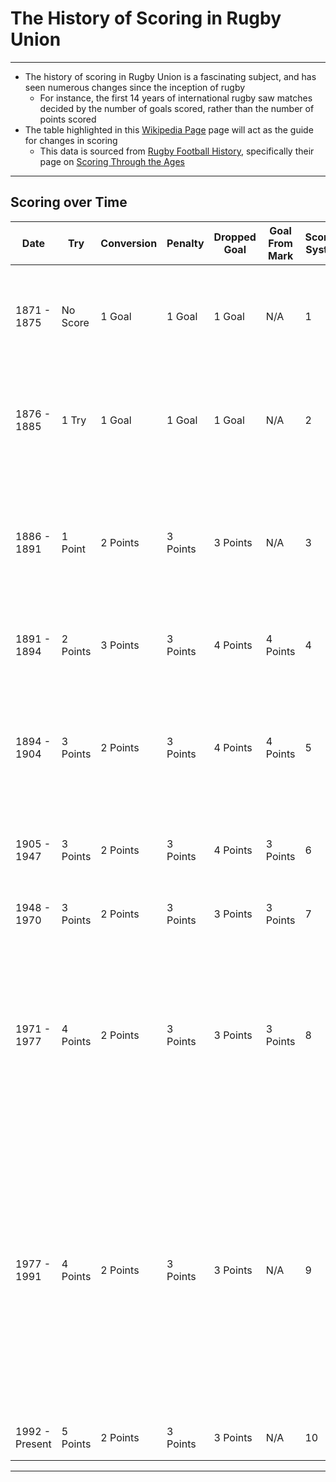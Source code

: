 # The History of Scoring in Rugby Union
-----
- The history of scoring in Rugby Union is a fascinating subject, and has seen numerous changes since the inception of rugby
    - For instance, the first 14 years of international rugby saw matches decided by the number of goals scored, rather than the number of points scored
- The table highlighted in this [Wikipedia Page](https://en.wikipedia.org/wiki/History_of_rugby_union#Scoring) page will act as the guide for changes in scoring
    - This data is sourced from [Rugby Football History](https://www.rugbyfootballhistory.com/), specifically their page on [Scoring Through the Ages](https://www.rugbyfootballhistory.com/scoring.htm)
-----
## Scoring over Time
| Date | Try | Conversion | Penalty | Dropped Goal | Goal From Mark | Scoring System | Notes | Date Range |
| ----------- | ----------- | ----------- | ----------- | ----------- | ----------- | ----------- | ----------- | ----------- |
| 1871 - 1875 | No Score | 1 Goal | 1 Goal | 1 Goal | N/A | 1 | Matches decided by a majority of Goals. A Try was required to score a conversion-goal | `matchDate <= '1875-12-31'` |
| 1876 - 1885 | 1 Try | 1 Goal | 1 Goal | 1 Goal | N/A | 2 | Like above, but if number of Goals were equal, the number of Tries was used as a tie-breaker | `matchDate between '1876-01-01' & '1885-12-31'` |
| 1886 - 1891 | 1 Point | 2 Points | 3 Points | 3 Points | N/A | 3 | All Tests played in 1891 were played as a part of the [1891 Home Nations Championship](https://en.wikipedia.org/wiki/1891_Home_Nations_Championship#Scoring_system), which used Scoring System 3 | `matchDate between '1886-01-01' & '1891-12-31'` |
| 1891 - 1894 | 2 Points | 3 Points | 3 Points | 4 Points | 4 Points | 4 | | `matchDate between '1892-01-01' & '1893-12-31'` |
| 1894 - 1904 | 3 Points | 2 Points | 3 Points | 4 Points | 4 Points | 5 | All Tests played in 1894 were played as a part of the [1894 Home Nations Championship](https://en.wikipedia.org/wiki/1894_Home_Nations_Championship#Scoring_system), which used Scoring System 5 | `matchDate between '1894-01-01' & '1904-12-31'` |
| 1905 - 1947 | 3 Points | 2 Points | 3 Points | 4 Points | 3 Points | 6 | | `matchDate between '1905-01-01' & '1947-12-31'` |
| 1948 - 1970 | 3 Points | 2 Points | 3 Points | 3 Points | 3 Points | 7 | | `matchDate between '1948-01-01' & '1970-12-31'` |
| 1971 - 1977 | 4 Points | 2 Points | 3 Points | 3 Points | 3 Points | 8 | The last [_Goal From Mark_](https://en.wikipedia.org/wiki/Goal_from_mark) was scored by Romania against France on 1971-12-11. This means that, for practical purposes, 1971 is the only year that meets Scoring System 8 | `matchDate between '1970-01-01' & '1971-12-31'` |
| 1977 - 1991 | 4 Points | 2 Points | 3 Points | 3 Points | N/A | 9 | As the only diference between Scoring System 9 and Scoring System 8 is the fact that the [_Goal From Mark_](https://en.wikipedia.org/wiki/Goal_from_mark) was replaced by the Free Kick Law in 1977, and the last Goal From Mark was kicked in 1971, this scoring system can be applied to all matches from 1972 to 1991 | `matchDate between '1972-01-01' & '1991-12-31'` |
| 1992 - Present | 5 Points | 2 Points | 3 Points | 3 Points | N/A | 10 | | `matchDate between >= '1992-01-01'` |

-----